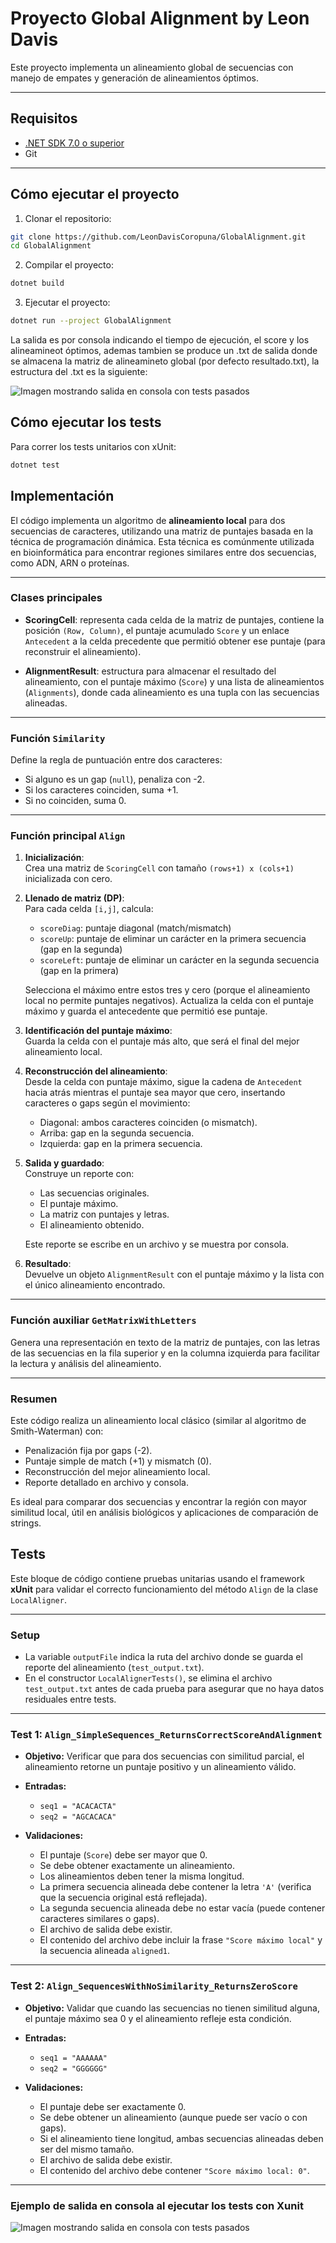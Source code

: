 # Proyecto Global Alignment by Leon Davis

Este proyecto implementa un alineamiento global de secuencias con manejo de empates y generación de alineamientos óptimos.

---

## Requisitos

- [.NET SDK 7.0 o superior](https://dotnet.microsoft.com/download)
- Git

---

## Cómo ejecutar el proyecto

1. Clonar el repositorio:

```bash
git clone https://github.com/LeonDavisCoropuna/GlobalAlignment.git
cd GlobalAlignment
````

2. Compilar el proyecto:

```bash
dotnet build
```

3. Ejecutar el proyecto:

```bash
dotnet run --project GlobalAlignment
```

La salida es por consola indicando el tiempo de ejecución, el score y los alineamineot óptimos, ademas tambien se produce un .txt de salida donde se almacena la matriz de alineamineto global (por defecto resultado.txt), la estructura del .txt es la siguiente:

![Imagen mostrando salida en consola con tests pasados](/images/output-result.png)

## Cómo ejecutar los tests

Para correr los tests unitarios con xUnit:

```bash
dotnet test
```
## Implementación

El código implementa un algoritmo de **alineamiento local** para dos secuencias de caracteres, utilizando una matriz de puntajes basada en la técnica de programación dinámica. Esta técnica es comúnmente utilizada en bioinformática para encontrar regiones similares entre dos secuencias, como ADN, ARN o proteínas.

---

### Clases principales

- **ScoringCell**: representa cada celda de la matriz de puntajes, contiene la posición `(Row, Column)`, el puntaje acumulado `Score` y un enlace `Antecedent` a la celda precedente que permitió obtener ese puntaje (para reconstruir el alineamiento).
  
- **AlignmentResult**: estructura para almacenar el resultado del alineamiento, con el puntaje máximo (`Score`) y una lista de alineamientos (`Alignments`), donde cada alineamiento es una tupla con las secuencias alineadas.

---

### Función `Similarity`

Define la regla de puntuación entre dos caracteres:

- Si alguno es un gap (`null`), penaliza con -2.
- Si los caracteres coinciden, suma +1.
- Si no coinciden, suma 0.

---

### Función principal `Align`

1. **Inicialización**:  
   Crea una matriz de `ScoringCell` con tamaño `(rows+1) x (cols+1)` inicializada con cero.

2. **Llenado de matriz (DP)**:  
   Para cada celda `[i,j]`, calcula:

   - `scoreDiag`: puntaje diagonal (match/mismatch)
   - `scoreUp`: puntaje de eliminar un carácter en la primera secuencia (gap en la segunda)
   - `scoreLeft`: puntaje de eliminar un carácter en la segunda secuencia (gap en la primera)

   Selecciona el máximo entre estos tres y cero (porque el alineamiento local no permite puntajes negativos). Actualiza la celda con el puntaje máximo y guarda el antecedente que permitió ese puntaje.

3. **Identificación del puntaje máximo**:  
   Guarda la celda con el puntaje más alto, que será el final del mejor alineamiento local.

4. **Reconstrucción del alineamiento**:  
   Desde la celda con puntaje máximo, sigue la cadena de `Antecedent` hacia atrás mientras el puntaje sea mayor que cero, insertando caracteres o gaps según el movimiento:

   - Diagonal: ambos caracteres coinciden (o mismatch).
   - Arriba: gap en la segunda secuencia.
   - Izquierda: gap en la primera secuencia.

5. **Salida y guardado**:  
   Construye un reporte con:

   - Las secuencias originales.
   - El puntaje máximo.
   - La matriz con puntajes y letras.
   - El alineamiento obtenido.

   Este reporte se escribe en un archivo y se muestra por consola.

6. **Resultado**:  
   Devuelve un objeto `AlignmentResult` con el puntaje máximo y la lista con el único alineamiento encontrado.

---

### Función auxiliar `GetMatrixWithLetters`

Genera una representación en texto de la matriz de puntajes, con las letras de las secuencias en la fila superior y en la columna izquierda para facilitar la lectura y análisis del alineamiento.

---

### Resumen

Este código realiza un alineamiento local clásico (similar al algoritmo de Smith-Waterman) con:

- Penalización fija por gaps (-2).
- Puntaje simple de match (+1) y mismatch (0).
- Reconstrucción del mejor alineamiento local.
- Reporte detallado en archivo y consola.

Es ideal para comparar dos secuencias y encontrar la región con mayor similitud local, útil en análisis biológicos y aplicaciones de comparación de strings.

## Tests

Este bloque de código contiene pruebas unitarias usando el framework **xUnit** para validar el correcto funcionamiento del método `Align` de la clase `LocalAligner`.

---

### Setup

- La variable `outputFile` indica la ruta del archivo donde se guarda el reporte del alineamiento (`test_output.txt`).
- En el constructor `LocalAlignerTests()`, se elimina el archivo `test_output.txt` antes de cada prueba para asegurar que no haya datos residuales entre tests.

---

### Test 1: `Align_SimpleSequences_ReturnsCorrectScoreAndAlignment`

- **Objetivo:** Verificar que para dos secuencias con similitud parcial, el alineamiento retorne un puntaje positivo y un alineamiento válido.
  
- **Entradas:**  
  - `seq1 = "ACACACTA"`  
  - `seq2 = "AGCACACA"`

- **Validaciones:**  
  - El puntaje (`Score`) debe ser mayor que 0.  
  - Se debe obtener exactamente un alineamiento.  
  - Los alineamientos deben tener la misma longitud.  
  - La primera secuencia alineada debe contener la letra `'A'` (verifica que la secuencia original está reflejada).  
  - La segunda secuencia alineada debe no estar vacía (puede contener caracteres similares o gaps).  
  - El archivo de salida debe existir.  
  - El contenido del archivo debe incluir la frase `"Score máximo local"` y la secuencia alineada `aligned1`.

---

### Test 2: `Align_SequencesWithNoSimilarity_ReturnsZeroScore`

- **Objetivo:** Validar que cuando las secuencias no tienen similitud alguna, el puntaje máximo sea 0 y el alineamiento refleje esta condición.

- **Entradas:**  
  - `seq1 = "AAAAAA"`  
  - `seq2 = "GGGGGG"`

- **Validaciones:**  
  - El puntaje debe ser exactamente 0.  
  - Se debe obtener un alineamiento (aunque puede ser vacío o con gaps).  
  - Si el alineamiento tiene longitud, ambas secuencias alineadas deben ser del mismo tamaño.  
  - El archivo de salida debe existir.  
  - El contenido del archivo debe contener `"Score máximo local: 0"`.

---

### Ejemplo de salida en consola al ejecutar los tests con Xunit

![Imagen mostrando salida en consola con tests pasados](/images/output-txt.png)
